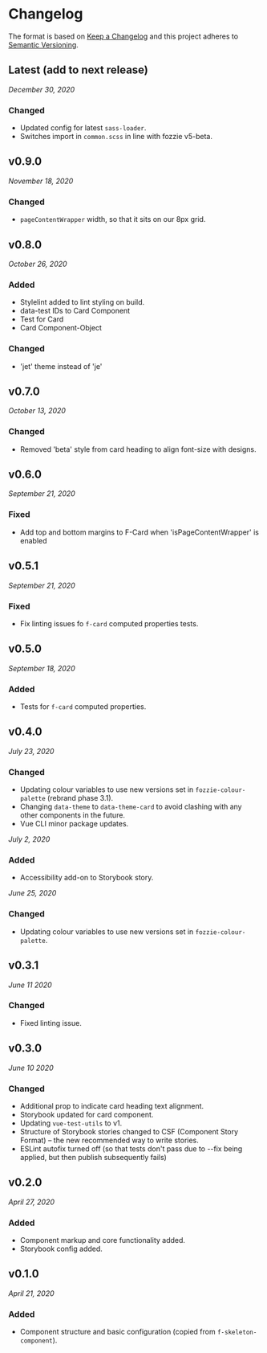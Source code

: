# Changelog

The format is based on [Keep a Changelog](http://keepachangelog.com/en/1.0.0/)
and this project adheres to [Semantic Versioning](http://semver.org/spec/v2.0.0.html).


Latest (add to next release)
------------------------------
*December 30, 2020*

### Changed
- Updated config for latest `sass-loader`.
- Switches import in `common.scss` in line with fozzie v5-beta.


v0.9.0
------------------------------
*November 18, 2020*

### Changed
- `pageContentWrapper` width, so that it sits on our 8px grid.


v0.8.0
------------------------------
*October 26, 2020*

### Added
- Stylelint added to lint styling on build.
- data-test IDs to Card Component
- Test for Card
- Card Component-Object

### Changed
- 'jet' theme instead of 'je'


v0.7.0
------------------------------
*October 13, 2020*

### Changed
- Removed 'beta' style from card heading to align font-size with designs.


v0.6.0
------------------------------
*September 21, 2020*

### Fixed
- Add top and bottom margins to F-Card when 'isPageContentWrapper' is enabled


v0.5.1
------------------------------
*September 21, 2020*

### Fixed
- Fix linting issues fo `f-card` computed properties tests.


v0.5.0
------------------------------
*September 18, 2020*

### Added
- Tests for `f-card` computed properties.


v0.4.0
------------------------------
*July 23, 2020*

### Changed
- Updating colour variables to use new versions set in `fozzie-colour-palette` (rebrand phase 3.1).
- Changing `data-theme` to `data-theme-card` to avoid clashing with any other components in the future.
- Vue CLI minor package updates.

*July 2, 2020*

### Added
- Accessibility add-on to Storybook story.

*June 25, 2020*

### Changed
- Updating colour variables to use new versions set in `fozzie-colour-palette`.


v0.3.1
------------------------------
*June 11 2020*

### Changed
- Fixed linting issue.


v0.3.0
------------------------------
*June 10 2020*

### Changed
- Additional prop to indicate card heading text alignment.
- Storybook updated for card component.
- Updating `vue-test-utils` to v1.
- Structure of Storybook stories changed to CSF (Component Story Format) – the new recommended way to write stories.
- ESLint autofix turned off (so that tests don't pass due to --fix being applied, but then publish subsequently fails)


v0.2.0
------------------------------
*April 27, 2020*

### Added
- Component markup and core functionality added.
- Storybook config added.


v0.1.0
------------------------------
*April 21, 2020*

### Added
- Component structure and basic configuration (copied from `f-skeleton-component`).
